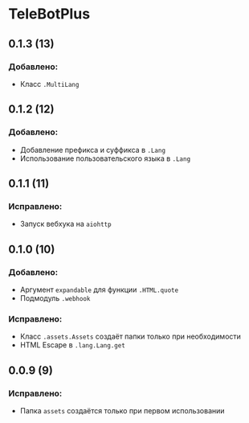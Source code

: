 # TeleBotPlus
## 0.1.3 (13)
### Добавлено:
- Класс `.MultiLang`
## 0.1.2 (12)
### Добавлено:
- Добавление префикса и суффикса в `.Lang`
- Использование пользовательского языка в `.Lang`
## 0.1.1 (11)
### Исправлено:
- Запуск вебхука на `aiohttp`
## 0.1.0 (10)
### Добавлено:
- Аргумент `expandable` для функции `.HTML.quote`
- Подмодуль `.webhook`
### Исправлено:
- Класс `.assets.Assets` создаёт папки только при необходимости
- HTML Escape в `.lang.Lang.get`
## 0.0.9 (9)
### Исправлено:
- Папка `assets` создаётся только при первом использовании